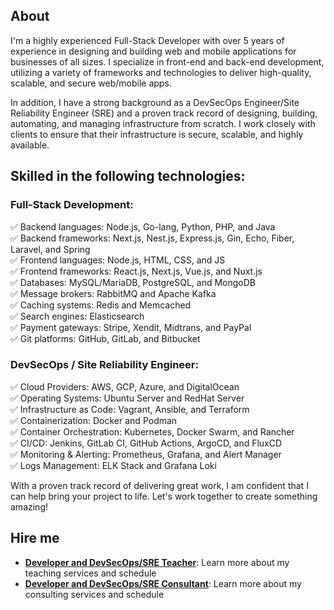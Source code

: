 ## About

I'm a highly experienced Full-Stack Developer with over 5 years of experience in designing and building web and mobile applications for businesses of all sizes. I specialize in front-end and back-end development, utilizing a variety of frameworks and technologies to deliver high-quality, scalable, and secure web/mobile apps.

In addition, I have a strong background as a DevSecOps Engineer/Site Reliability Engineer (SRE) and a proven track record of designing, building, automating, and managing infrastructure from scratch. I work closely with clients to ensure that their infrastructure is secure, scalable, and highly available.

## Skilled in the following technologies:

### Full-Stack Development:  
✅ Backend languages: Node.js, Go-lang, Python, PHP, and Java  
✅ Backend frameworks: Next.js, Nest.js, Express.js, Gin, Echo, Fiber, Laravel, and Spring  
✅ Frontend languages: Node.js, HTML, CSS, and JS  
✅ Frontend frameworks: React.js, Next.js, Vue.js, and Nuxt.js  
✅ Databases: MySQL/MariaDB, PostgreSQL, and MongoDB  
✅ Message brokers: RabbitMQ and Apache Kafka  
✅ Caching systems: Redis and Memcached  
✅ Search engines: Elasticsearch  
✅ Payment gateways: Stripe, Xendit, Midtrans, and PayPal  
✅ Git platforms: GitHub, GitLab, and Bitbucket  

### DevSecOps / Site Reliability Engineer:  
✅ Cloud Providers: AWS, GCP, Azure, and DigitalOcean  
✅ Operating Systems: Ubuntu Server and RedHat Server  
✅ Infrastructure as Code: Vagrant, Ansible, and Terraform  
✅ Containerization: Docker and Podman  
✅ Container Orchestration: Kubernetes, Docker Swarm, and Rancher  
✅ CI/CD: Jenkins, GitLab CI, GitHub Actions, ArgoCD, and FluxCD  
✅ Monitoring & Alerting: Prometheus, Grafana, and Alert Manager  
✅ Logs Management: ELK Stack and Grafana Loki  

With a proven track record of delivering great work, I am confident that I can help bring your project to life. Let's work together to create something amazing!  

## Hire me
- [**Developer and DevSecOps/SRE Teacher**](TEACH.md): Learn more about my teaching services and schedule
- [**Developer and DevSecOps/SRE Consultant**](CONSULTANT.md): Learn more about my consulting services and schedule
